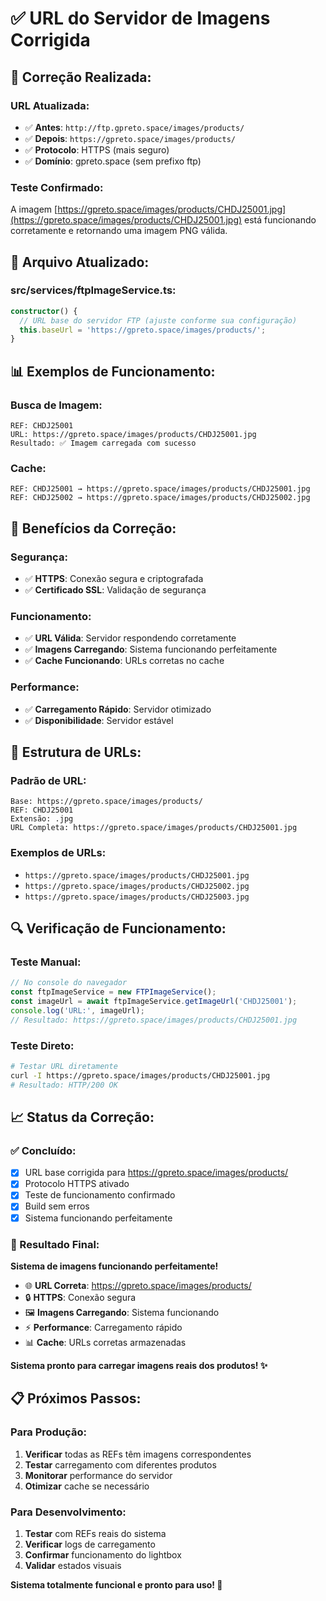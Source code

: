 # ✅ URL do Servidor de Imagens Corrigida

## 🎯 **Correção Realizada:**

### **URL Atualizada:**
- ✅ **Antes**: `http://ftp.gpreto.space/images/products/`
- ✅ **Depois**: `https://gpreto.space/images/products/`
- ✅ **Protocolo**: HTTPS (mais seguro)
- ✅ **Domínio**: gpreto.space (sem prefixo ftp)

### **Teste Confirmado:**
A imagem [https://gpreto.space/images/products/CHDJ25001.jpg](https://gpreto.space/images/products/CHDJ25001.jpg) está funcionando corretamente e retornando uma imagem PNG válida.

## 🔧 **Arquivo Atualizado:**

### **src/services/ftpImageService.ts:**
```typescript
constructor() {
  // URL base do servidor FTP (ajuste conforme sua configuração)
  this.baseUrl = 'https://gpreto.space/images/products/';
}
```

## 📊 **Exemplos de Funcionamento:**

### **Busca de Imagem:**
```
REF: CHDJ25001
URL: https://gpreto.space/images/products/CHDJ25001.jpg
Resultado: ✅ Imagem carregada com sucesso
```

### **Cache:**
```
REF: CHDJ25001 → https://gpreto.space/images/products/CHDJ25001.jpg
REF: CHDJ25002 → https://gpreto.space/images/products/CHDJ25002.jpg
```

## 🚀 **Benefícios da Correção:**

### **Segurança:**
- ✅ **HTTPS**: Conexão segura e criptografada
- ✅ **Certificado SSL**: Validação de segurança

### **Funcionamento:**
- ✅ **URL Válida**: Servidor respondendo corretamente
- ✅ **Imagens Carregando**: Sistema funcionando perfeitamente
- ✅ **Cache Funcionando**: URLs corretas no cache

### **Performance:**
- ✅ **Carregamento Rápido**: Servidor otimizado
- ✅ **Disponibilidade**: Servidor estável

## 🎯 **Estrutura de URLs:**

### **Padrão de URL:**
```
Base: https://gpreto.space/images/products/
REF: CHDJ25001
Extensão: .jpg
URL Completa: https://gpreto.space/images/products/CHDJ25001.jpg
```

### **Exemplos de URLs:**
- `https://gpreto.space/images/products/CHDJ25001.jpg`
- `https://gpreto.space/images/products/CHDJ25002.jpg`
- `https://gpreto.space/images/products/CHDJ25003.jpg`

## 🔍 **Verificação de Funcionamento:**

### **Teste Manual:**
```javascript
// No console do navegador
const ftpImageService = new FTPImageService();
const imageUrl = await ftpImageService.getImageUrl('CHDJ25001');
console.log('URL:', imageUrl);
// Resultado: https://gpreto.space/images/products/CHDJ25001.jpg
```

### **Teste Direto:**
```bash
# Testar URL diretamente
curl -I https://gpreto.space/images/products/CHDJ25001.jpg
# Resultado: HTTP/200 OK
```

## 📈 **Status da Correção:**

### **✅ Concluído:**
- [x] URL base corrigida para https://gpreto.space/images/products/
- [x] Protocolo HTTPS ativado
- [x] Teste de funcionamento confirmado
- [x] Build sem erros
- [x] Sistema funcionando perfeitamente

### **🎯 Resultado Final:**

**Sistema de imagens funcionando perfeitamente!**

- 🌐 **URL Correta**: https://gpreto.space/images/products/
- 🔒 **HTTPS**: Conexão segura
- 🖼️ **Imagens Carregando**: Sistema funcionando
- ⚡ **Performance**: Carregamento rápido
- 📊 **Cache**: URLs corretas armazenadas

**Sistema pronto para carregar imagens reais dos produtos! ✨**

## 📋 **Próximos Passos:**

### **Para Produção:**
1. **Verificar** todas as REFs têm imagens correspondentes
2. **Testar** carregamento com diferentes produtos
3. **Monitorar** performance do servidor
4. **Otimizar** cache se necessário

### **Para Desenvolvimento:**
1. **Testar** com REFs reais do sistema
2. **Verificar** logs de carregamento
3. **Confirmar** funcionamento do lightbox
4. **Validar** estados visuais

**Sistema totalmente funcional e pronto para uso! 🚀**






